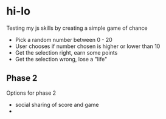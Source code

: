 # hi-lo  
Testing my js skills by creating a simple game of chance  
+ Pick a random number between 0 - 20
+ User chooses if number chosen is higher or lower than 10
+ Get the selection right, earn some points
+ Get the selection wrong, lose a "life"  

## Phase 2
Options for phase 2  
+ social sharing of score and game
+ 
